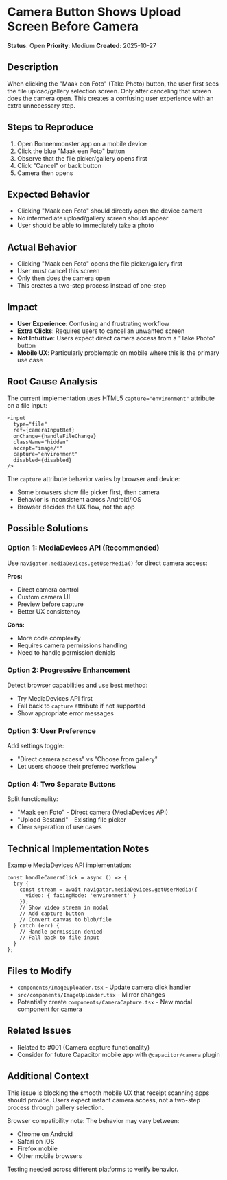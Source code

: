 # Camera Button Shows Upload Screen Before Camera

**Status**: Open
**Priority**: Medium
**Created**: 2025-10-27

## Description

When clicking the "Maak een Foto" (Take Photo) button, the user first sees the file upload/gallery selection screen. Only after canceling that screen does the camera open. This creates a confusing user experience with an extra unnecessary step.

## Steps to Reproduce

1. Open Bonnenmonster app on a mobile device
2. Click the blue "Maak een Foto" button
3. Observe that the file picker/gallery opens first
4. Click "Cancel" or back button
5. Camera then opens

## Expected Behavior

- Clicking "Maak een Foto" should directly open the device camera
- No intermediate upload/gallery screen should appear
- User should be able to immediately take a photo

## Actual Behavior

- Clicking "Maak een Foto" opens the file picker/gallery first
- User must cancel this screen
- Only then does the camera open
- This creates a two-step process instead of one-step

## Impact

- **User Experience**: Confusing and frustrating workflow
- **Extra Clicks**: Requires users to cancel an unwanted screen
- **Not Intuitive**: Users expect direct camera access from a "Take Photo" button
- **Mobile UX**: Particularly problematic on mobile where this is the primary use case

## Root Cause Analysis

The current implementation uses HTML5 `capture="environment"` attribute on a file input:

```tsx
<input
  type="file"
  ref={cameraInputRef}
  onChange={handleFileChange}
  className="hidden"
  accept="image/*"
  capture="environment"
  disabled={disabled}
/>
```

The `capture` attribute behavior varies by browser and device:
- Some browsers show file picker first, then camera
- Behavior is inconsistent across Android/iOS
- Browser decides the UX flow, not the app

## Possible Solutions

### Option 1: MediaDevices API (Recommended)
Use `navigator.mediaDevices.getUserMedia()` for direct camera access:

**Pros:**
- Direct camera control
- Custom camera UI
- Preview before capture
- Better UX consistency

**Cons:**
- More code complexity
- Requires camera permissions handling
- Need to handle permission denials

### Option 2: Progressive Enhancement
Detect browser capabilities and use best method:
- Try MediaDevices API first
- Fall back to `capture` attribute if not supported
- Show appropriate error messages

### Option 3: User Preference
Add settings toggle:
- "Direct camera access" vs "Choose from gallery"
- Let users choose their preferred workflow

### Option 4: Two Separate Buttons
Split functionality:
- "Maak een Foto" - Direct camera (MediaDevices API)
- "Upload Bestand" - Existing file picker
- Clear separation of use cases

## Technical Implementation Notes

Example MediaDevices API implementation:

```tsx
const handleCameraClick = async () => {
  try {
    const stream = await navigator.mediaDevices.getUserMedia({
      video: { facingMode: 'environment' }
    });
    // Show video stream in modal
    // Add capture button
    // Convert canvas to blob/file
  } catch (err) {
    // Handle permission denied
    // Fall back to file input
  }
};
```

## Files to Modify

- `components/ImageUploader.tsx` - Update camera click handler
- `src/components/ImageUploader.tsx` - Mirror changes
- Potentially create `components/CameraCapture.tsx` - New modal component for camera

## Related Issues

- Related to #001 (Camera capture functionality)
- Consider for future Capacitor mobile app with `@capacitor/camera` plugin

## Additional Context

This issue is blocking the smooth mobile UX that receipt scanning apps should provide. Users expect instant camera access, not a two-step process through gallery selection.

Browser compatibility note: The behavior may vary between:
- Chrome on Android
- Safari on iOS
- Firefox mobile
- Other mobile browsers

Testing needed across different platforms to verify behavior.

